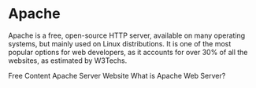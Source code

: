 # Apache

Apache is a free, open-source HTTP server, available on many operating systems, but mainly used on Linux distributions. It is one of the most popular options for web developers, as it accounts for over 30% of all the websites, as estimated by W3Techs.

<ResourceGroupTitle>Free Content</ResourceGroupTitle>
<BadgeLink colorScheme='blue' badgeText='Official Website' href='https://httpd.apache.org/'>Apache Server Website</BadgeLink>
<BadgeLink badgeText='Watch' href='https://www.youtube.com/watch?v=kaaenHXO4t4'>What is Apache Web Server?</BadgeLink>
